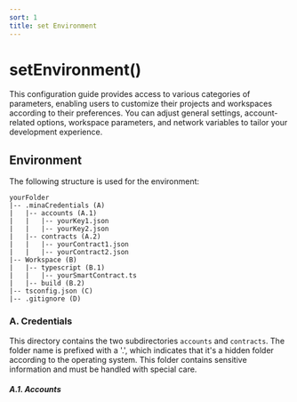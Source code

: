 ```yaml
---
sort: 1
title: set Environment
---
```


# setEnvironment()

This configuration guide provides access to various categories of parameters, enabling users to customize their projects and workspaces according to their preferences. You can adjust general settings, account-related options, workspace parameters, and network variables to tailor your development experience.

## Environment

The following structure is used for the environment:

```
yourFolder
|-- .minaCredentials (A)
|   |-- accounts (A.1)
|   |   |-- yourKey1.json
|   |   |-- yourKey2.json
|   |-- contracts (A.2)
|   |   |-- yourContract1.json
|   |   |-- yourContract2.json
|-- Workspace (B)
|   |-- typescript (B.1)
|   |   |-- yourSmartContract.ts
|   |-- build (B.2)
|-- tsconfig.json (C)
|-- .gitignore (D)
```

### A. Credentials  
This directory contains the two subdirectories `accounts` and `contracts`. The folder name is prefixed with a '.', which indicates that it's a hidden folder according to the operating system. This folder contains sensitive information and must be handled with special care.

##### A.1. Accounts  
This directory contains all generated account keys. Each account is initially funded with test tokens but can only be funded once.

#### A.2. Contracts  
In this directory, all uploaded contracts are stored. Each contract also contains additional data that may be important for future interactions.

### B. Workspace  
This directory contains the two subdirectories `typescript` and `build`. All smart contracts and their related files are stored in this folder.

#### B.1. Typescript
This is where all your developed smart contracts are stored. The Typescript Config file (see `C.`) references this folder to create the actual builds (see `B.2`).

#### B.2. Build
This folder stores the auto-generated files from TypeScript. It has been specified in the Typescript Config file (see `C.`).

### C. tsconfig.json
The automatic creation of a `tsconfig.json` helps you focus on the most important things. This file contains all relevant settings and references to the individual folders, so that TypeScript files from `B.1` are copied to `B.2`.

### D. .gitignore
As a best practice, a `.gitignore` file is always expected to be located in the root folder. The content of this file should always include the path to `A.` as a line. This prevents private keys from accidentally being uploaded to platforms like GitHub. Please note that ignore files should not be created for other projects. If you use other projects in this folder, make sure to add the path to `A.` there as well.


## Parameters

The function `setEnvironment( {} )` can be executed without any additional parameters. However, if you want to change settings, use the following syntax:

```
easyMina.setEnvironment( {
    'projectName': 'hello',
    'credentialsRootFolderName': './super-secure/'
} )
```

In this example, the project name is changed using the key `projectName`, and the credentials root folder is changed using the key: `credentialsRootFolderName`. Please note that each input is validated against specific criteria. For instance, the credentials folder must start with a '.' and end with '/'. For more information, refer to the respective details page for each key, or check the code for error messages in the terminal in case of incorrect input.

For more information visit: [options](../options)
